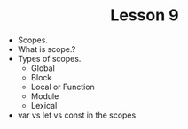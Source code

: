 
<h1 style="text-align:center;">Lesson 9 </h1>


- Scopes.
- What is scope.?
- Types of scopes.
   - Global
   - Block
   - Local or Function
   - Module
   - Lexical
- var vs let vs const in the scopes